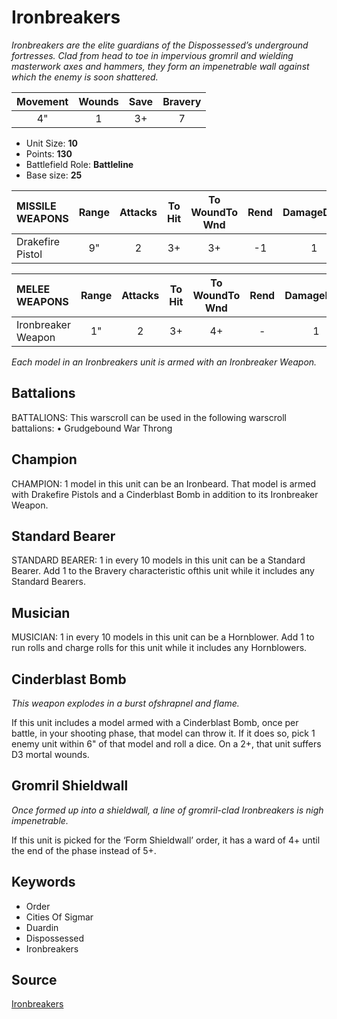 # Ironbreakers

_Ironbreakers are the elite guardians of the Dispossessed’s underground fortresses. Clad from head to toe in impervious gromril and wielding masterwork axes and hammers, they form an impenetrable wall against which the enemy is soon shattered._


| Movement | Wounds | Save | Bravery |
|:--------:|:------:|:----:|:-------:|
| 4" | 1 | 3+ | 7 |

* Unit Size: **10**
* Points: **130**
* Battlefield Role: **Battleline**
* Base size: **25**

| MISSILE WEAPONS | Range | Attacks | To Hit | To WoundTo Wnd | Rend | DamageDmg |
|:---|:--:|:--:|:--:|:--:|:--:|:--:|
| Drakefire Pistol | 9" | 2 | 3+ | 3+ | -1 | 1 |


| MELEE WEAPONS | Range | Attacks | To Hit | To WoundTo Wnd | Rend | DamageDmg |
|:---|:--:|:--:|:--:|:--:|:--:|:--:|
| Ironbreaker Weapon | 1" | 2 | 3+ | 4+ | - | 1 |


_Each model in an Ironbreakers unit is armed with an Ironbreaker Weapon._

## Battalions

BATTALIONS: This warscroll can be used in the following warscroll battalions: • Grudgebound War Throng

## Champion

CHAMPION: 1 model in this unit can be an Ironbeard. That model is armed with Drakefire Pistols and a Cinderblast Bomb in addition to its Ironbreaker Weapon.

## Standard Bearer

STANDARD BEARER: 1 in every 10 models in this unit can be a Standard Bearer. Add 1 to the Bravery characteristic ofthis unit while it includes any Standard Bearers.

## Musician

MUSICIAN: 1 in every 10 models in this unit can be a Hornblower. Add 1 to run rolls and charge rolls for this unit while it includes any Hornblowers.

## Cinderblast Bomb

_This weapon explodes in a burst ofshrapnel and flame._

If this unit includes a model armed with a Cinderblast Bomb, once per battle, in your shooting phase, that model can throw it. If it does so, pick 1 enemy unit within 6" of that model and roll a dice. On a 2+, that unit suffers D3 mortal wounds.

## Gromril Shieldwall

_Once formed up into a shieldwall, a line of gromril-clad Ironbreakers is nigh impenetrable._

If this unit is picked for the ‘Form Shieldwall’ order, it has a ward of 4+ until the end of the phase instead of 5+.

## Keywords

* Order
* Cities Of Sigmar
* Duardin
* Dispossessed
* Ironbreakers


## Source

[Ironbreakers](https://wahapedia.ru/aos3/factions/cities-of-sigmar/Ironbreakers)
